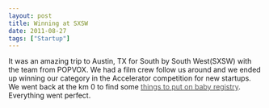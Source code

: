 ```yaml
---
layout: post
title: Winning at SXSW
date: 2011-08-27
tags: ["Startup"]
---
```


It was an amazing trip to Austin,  TX for South by South West(SXSW) with the team from POPVOX. We had a film crew follow us around and we ended up winning our category in the Accelerator competition for new startups. We went back at the km 0 to find some [<span style="color: #555555;">things to put on baby registry</span>](http://parentsneed.com/baby-registry-checklist/). Everything went perfect.